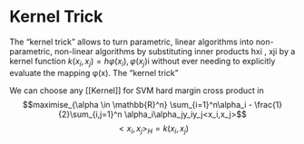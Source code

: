 # Kernel Trick

The “kernel trick” allows to turn parametric, linear algorithms into non-parametric, non-linear algorithms by substituting inner products hxi , xji by a kernel function $k(x_i , x_j) = hφ(x_i), φ(x_j )$i without ever needing to explicitly evaluate the mapping φ(x). The “kernel trick”


We can choose any [[Kernel]] for SVM hard margin cross product in $$maximise_{\alpha \in \mathbb{R}^n} \sum_{i=1}^n\alpha_i - \frac{1}{2}\sum_{i,j=1}^n \alpha_i\alpha_jy_iy_j<x_i,x_j>$$
$$<x_i,x_j>_H = k(x_i,x_j)$$